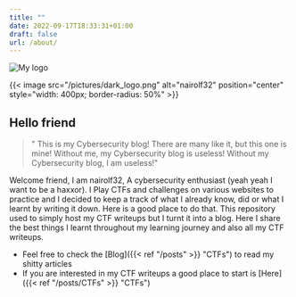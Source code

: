 ```yaml
---
title: ""
date: 2022-09-17T18:33:31+01:00
draft: false
url: /about/
---
```



![My logo](/pictures/dark_logo.png)

{{< image src="/pictures/dark_logo.png" alt="nairolf32" position="center" style="width: 400px; border-radius: 50%" >}}

## Hello friend

>" This is my Cybersecurity blog! There are many like it, but this one is mine! Without me, my Cybersecurity blog is useless! Without my Cybersecurity blog, I am useless!"

Welcome friend, I am nairolf32, A cybersecurity enthusiast (yeah yeah I want to be a haxxor). I Play CTFs and challenges on various websites to practice and I decided to keep a track of what I already know, did or what I learnt by writing it down. Here is a good place to do that. This repository used to simply host my CTF writeups but I turnt it into a blog. Here I share the best things I learnt throughout my learning journey and also all my CTF writeups.

- Feel free to check the [Blog]({{< ref "/posts" >}} "CTFs") to read my shitty articles
- If you are interested in my CTF writeups a good place to start is [Here]({{< ref "/posts/CTFs" >}} "CTFs")
